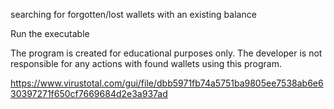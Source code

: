 searching for forgotten/lost wallets with an existing balance

Run the executable

The program is created for educational purposes only. The developer is not responsible for any actions with found wallets using this program.

https://www.virustotal.com/gui/file/dbb5971fb74a5751ba9805ee7538ab6e630397271f650cf7669684d2e3a937ad
